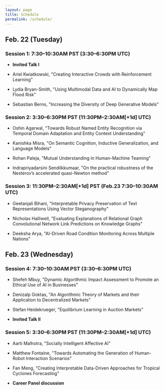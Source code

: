 ```yaml
---
layout: page
title: Schedule
permalink: /schedule/
---
```


## Feb. 22 (Tuesday)

### Session 1: 7:30–10:30AM PST (3:30–6:30PM UTC)

- **Invited Talk I**

- Ariel Kwiatkowski, "Creating Interactive Crowds with Reinforcement Learning"

- Lydia Bryan-Smith, "Using Multimodal Data and AI to Dynamically Map Flood Risk"

- Sebastian Berns, "Increasing the Diversity of Deep Generative Models"

### Session 2: 3:30–6:30PM PST (11:30PM–2:30AM[+1d] UTC)

- Oshin Agarwal, "Towards Robust Named Entity Recognition via Temporal Domain Adaptation and Entity Context Understanding"

- Kanishka Misra, "On Semantic Cognition, Inductive Generalization, and Language Models"

- Rohan Paleja, "Mutual Understanding in Human-Machine Teaming"

- Indrapriyadarsini Sendilkkumaar, "On the practical robustness of the Nesterov’s accelerated quasi-Newton method"

### Session 3: 11:30PM–2:30AM[+1d] PST (Feb.23 7:30–10:30AM UTC)

- Geetanjali Bihani, "Interpretable Privacy Preservation of Text Representations Using Vector Steganography"

- Nicholas Halliwell, "Evaluating Explanations of Relational Graph Convolutional Network Link Predictions on Knowledge Graphs"

- Deeksha Arya, "AI-Driven Road Condition Monitoring Across Multiple Nations"


## Feb. 23 (Wednesday)

### Session 4: 7:30–10:30AM PST (3:30–6:30PM UTC)

- Shefeh Mbuy, "Dynamic Algorithmic Impact Assessment to Promote an Ethical Use of AI in Businesses"

- Denizalp Goktas, "An Algorithmic Theory of Markets and their Application to Decentralized Markets"

- Stefan Heidekrueger, "Equilibrium Learning in Auction Markets"

- **Invited Talk II**

### Session 5: 3:30–6:30PM PST (11:30PM–2:30AM[+1d] UTC)

- Aarti Malhotra, "Socially Intelligent Affective AI"

- Matthew Fontaine, "Towards Automating the Generation of Human-Robot Interaction Scenarios"

- Fan Meng, "Creating Interpretable Data-Driven Approaches for Tropical Cyclones Forecasting"

- **Career Panel discussion**
